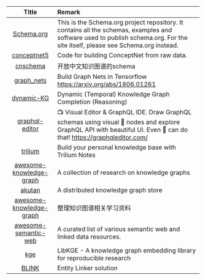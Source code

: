 | Title | Remark |
| :----: | :---- |
| [Schema.org](https://github.com/schemaorg/schemaorg)|This is the Schema.org project repository. It contains all the schemas, examples and software used to publish schema.org. For the site itself, please see Schema.org instead.|
|[conceptnet5](https://github.com/commonsense/conceptnet5)|Code for building ConceptNet from raw data.|
|[cnschema](https://github.com/cnschema/cnschema)|开放中文知识图谱的schema|
|[graph_nets](https://github.com/deepmind/graph_nets)|Build Graph Nets in Tensorflow https://arxiv.org/abs/1806.01261|
|[dynamic-KG](https://github.com/woojeongjin/dynamic-KG)|Dynamic (Temporal) Knowledge Graph Completion (Reasoning)|
|[graphql-editor](https://github.com/graphql-editor/graphql-editor)|📺 Visual Editor & GraphQL IDE. Draw GraphQL schemas using visual 🔷 nodes and explore GraphQL API with beautiful UI. Even 🐒 can do that! https://graphqleditor.com/|
|[trilium](https://github.com/zadam/trilium)|Build your personal knowledge base with Trilium Notes|
|[awesome-knowledge-graph](https://github.com/shaoxiongji/awesome-knowledge-graph)|A collection of research on knowledge graphs|
|[akutan](https://github.com/eBay/akutan)|A distributed knowledge graph store|
|[awesome-knowledge-graph](https://github.com/husthuke/awesome-knowledge-graph)|整理知识图谱相关学习资料|
|[awesome-semantic-web](https://github.com/semantalytics/awesome-semantic-web)|A curated list of various semantic web and linked data resources.|
|[kge](https://github.com/uma-pi1/kge)|LibKGE - A knowledge graph embedding library for reproducible research|
|[BLINK](https://github.com/facebookresearch/BLINK)|Entity Linker solution|